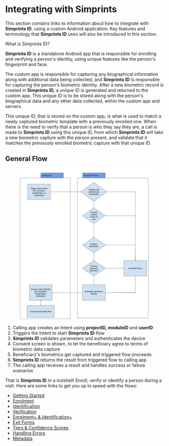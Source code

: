 # Integrating with Simprints

This section contains links to information about how to integrate with **Simprints ID**, using a custom Android application. Key features and terminology that **Simprints ID** uses will also be introduced in this section.



What is Simprints ID?

**Simprints ID** is a standalone Android app that is responsible for enrolling and verifying a person's identity, using unique features like the person's fingerprint and face.

The custom app is responsible for capturing any biographical information along with additional data being collected, and **Simprints ID** is responsible for capturing the person's biometric identity. After a new biometric record is created in **Simprints ID,** a unique ID is generated and returned to the custom app. This unique ID is to be stored along with the person's biographical data and any other data collected, within the custom app and servers.

This unique ID, that is stored on the custom app, is what is used to match a newly captured biometric template with a previously enrolled one. When there is the need to verify that a person is who they say they are, a call is made to **Simprints ID** using this unique ID, from which **Simprints ID** will take a new biometric capture with the person present, and validate that it matches the previously enrolled biometric capture with that unique ID.

## General Flow <a href="#h.dkubt29cikys_l" id="h.dkubt29cikys_l"></a>

<figure><img src="../../../.gitbook/assets/SID general flow diagram.jpg" alt=""><figcaption></figcaption></figure>

1. Calling app creates an Intent using **projectID, moduleID** and **userID**
2. Triggers the Intent to start **Simprints ID** flow
3. **Simprints ID** validates parameters and authenticates the device
4. Consent screen is shown, to let the beneficiary agree to terms of biometric data capture
5. Beneficiary's biometrics get captured and triggered flow proceeds
6. **Simprints ID** returns the result from triggered flow to calling app
7. The calling app receives a result and handles success or failure scenarios

That is **Simprints ID** in a nutshell! Enroll, verify or identify a person during a visit. Here are some links to get you up to speed with the flows:

* [Getting Started](getting-started.md)
* [Enrolment](enrollment.md)
* [Identification](../other-intergrations/commcare-integration/identification.md)
* [Verification](verification.md)
* [Enrolment+ & Identification+](enrollment.md)
* [Exit Forms](exit-forms.md)
* [Tiers & Confidence Scores](tiers-and-confidence-scores.md)
* [Handling Errors](handling-errors.md)
* [Metadata](metadata.md)
